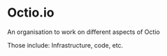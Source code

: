 # Octio.io

An organisation to work on different aspects of Octio

Those include: Infrastructure, code, etc.
